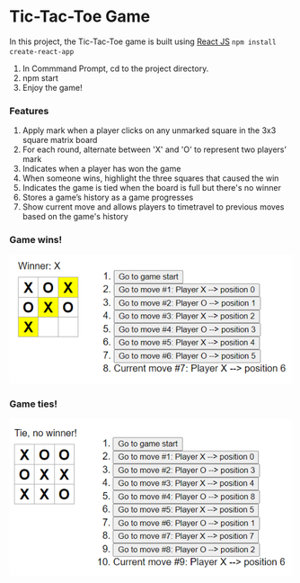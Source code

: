 # Tic-Tac-Toe Game
In this project, the Tic-Tac-Toe game is built using [React JS](https://nodejs.org/en/) ```npm install create-react-app```
1. In Commmand Prompt, cd to the project directory.
2. npm start
3. Enjoy the game!


### Features
1. Apply mark when a player clicks on any unmarked square in the 3x3 square matrix board
2. For each round, alternate between 'X' and 'O' to represent two players' mark
3. Indicates when a player has won the game 
4. When someone wins, highlight the three squares that caused the win
5. Indicates the game is tied when the board is full but there's no winner
6. Stores a game’s history as a game progresses
7. Show current move and allows players to timetravel to previous moves based on the game's history

### Game wins!
![win.PNG](/image/win.PNG)

### Game ties!
![tie.PNG](/image/tie.PNG)
